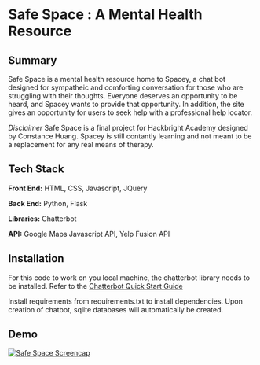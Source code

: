 # Safe Space : A Mental Health Resource

## Summary

Safe Space is a mental health resource home to Spacey, a chat bot designed for sympatheic and comforting conversation for those who are struggling with their thoughts. Everyone deserves an opportunity to be heard, and Spacey wants to provide that opportunity. In addition, the site gives an opportunity for users to seek help with a professional help locator.

*Disclaimer*
Safe Space is a final project for Hackbright Academy designed by Constance Huang. Spacey is still contantly learning and not meant to be a replacement for any real means of therapy. 

## Tech Stack

**Front End:** HTML, CSS, Javascript, JQuery

**Back End:** Python, Flask

**Libraries:** Chatterbot 

**API:** Google Maps Javascript API, Yelp Fusion API

## Installation
For this code to work on you local machine, the chatterbot library needs to be installed. Refer to the [Chatterbot Quick Start Guide](https://chatterbot.readthedocs.io/en/stable/quickstart.html)

Install requirements from requirements.txt to install dependencies.
Upon creation of chatbot, sqlite databases will automatically be created.

## Demo

[![Safe Space Screencap](https://img.youtube.com/vi/mwJuPDmuOO4/0.jpg)](https://www.youtube.com/watch?v=mwJuPDmuOO4&feature=youtu.be)

